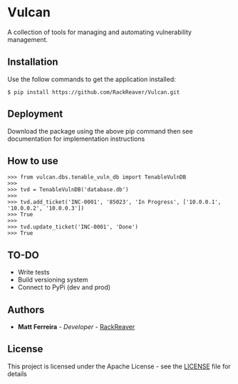# Vulcan

A collection of tools for managing and automating vulnerability management.

## Installation

Use the follow commands to get the application installed:

```
$ pip install https://github.com/RackReaver/Vulcan.git
```

## Deployment

Download the package using the above pip command then see documentation for implementation instructions

## How to use

```
>>> from vulcan.dbs.tenable_vuln_db import TenableVulnDB
>>>
>>> tvd = TenableVulnDB('database.db')
>>>
>>> tvd.add_ticket('INC-0001', '85023', 'In Progress', ['10.0.0.1', '10.0.0.2', '10.0.0.3'])
>>> True
>>>
>>> tvd.update_ticket('INC-0001', 'Done')
>>> True
```

## TO-DO

- Write tests
- Build versioning system
- Connect to PyPi (dev and prod)

## Authors

- **Matt Ferreira** - _Developer_ - [RackReaver](https://github.com/RackReaver)

## License

This project is licensed under the Apache License - see the [LICENSE](LICENSE) file for details
